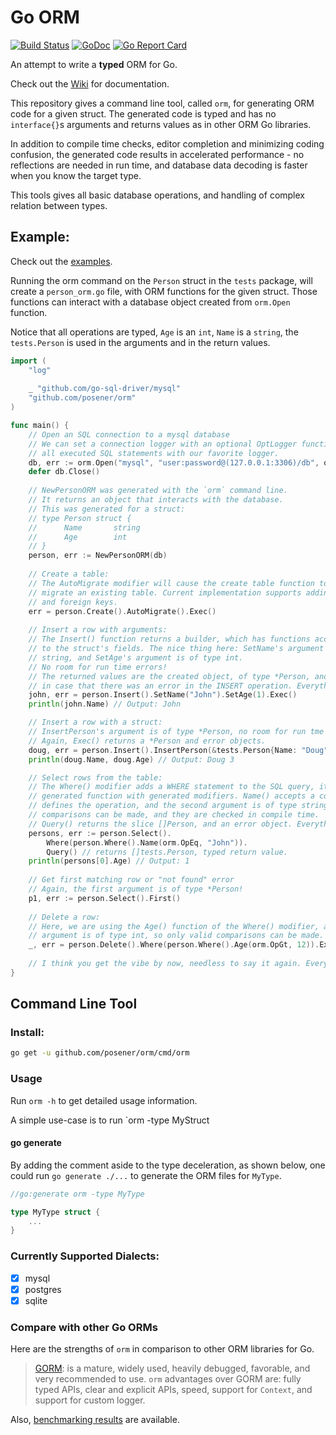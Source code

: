 # Go ORM

[![Build Status](https://travis-ci.org/posener/orm.svg?branch=master)](https://travis-ci.org/posener/orm)
[![GoDoc](https://godoc.org/github.com/posener/orm?status.svg)](http://godoc.org/github.com/posener/orm)
[![Go Report Card](https://goreportcard.com/badge/github.com/posener/orm)](https://goreportcard.com/report/github.com/posener/orm)

An attempt to write a **typed** ORM for Go.

Check out the [Wiki](https://github.com/posener/orm/wiki) for documentation.

This repository gives a command line tool, called `orm`, for generating
ORM code for a given struct. The generated code is typed and has no `interface{}`s arguments
and returns values as in other ORM Go libraries.

In addition to compile time checks, editor completion and minimizing coding confusion, the generated
code results in accelerated performance - no reflections are needed in run time, and database data
decoding is faster when you know the target type.

This tools gives all basic database operations, and  handling of complex relation between types.

## Example:

Check out the [examples](./examples).

Running the orm command on the `Person` struct in the `tests` package, 
will create a `person_orm.go` file, with ORM functions for the given struct.
Those functions can interact with a database object created from `orm.Open` function.

Notice that all operations are typed, `Age` is an `int`, `Name` is a `string`, the `tests.Person`
is used in the arguments and in the return values.

```go
import (
	"log"
	
	_ "github.com/go-sql-driver/mysql"
	"github.com/posener/orm"
)

func main() {
	// Open an SQL connection to a mysql database
	// We can set a connection logger with an optional OptLogger function which will log
	// all executed SQL statements with our favorite logger.
	db, err := orm.Open("mysql", "user:password@(127.0.0.1:3306)/db", orm.OptLogger(log.Printf))
	defer db.Close()
	
	// NewPersonORM was generated with the `orm` command line.
	// It returns an object that interacts with the database.
	// This was generated for a struct:
	// type Person struct {
	//      Name       string
	//      Age        int
	// }
	person, err := NewPersonORM(db)
	
	// Create a table:
	// The AutoMigrate modifier will cause the create table function to try and
	// migrate an existing table. Current implementation supports adding columns
	// and foreign keys.
	err = person.Create().AutoMigrate().Exec()
	
	// Insert a row with arguments:
	// The Insert() function returns a builder, which has functions according
	// to the struct's fields. The nice thing here: SetName's argument is of type
	// string, and SetAge's argument is of type int.
	// No room for run time errors!
	// The returned values are the created object, of type *Person, and an error,
	// in case that there was an error in the INSERT operation. Everything is typed!
	john, err = person.Insert().SetName("John").SetAge(1).Exec()
	println(john.Name) // Output: John

	// Insert a row with a struct:
	// InsertPerson's argument is of type *Person, no room for run tme errors!
	// Again, Exec() returns a *Person and error objects.
	doug, err = person.Insert().InsertPerson(&tests.Person{Name: "Doug", Age: 3}).Exec()
	println(doug.Name, doug.Age) // Output: Doug 3

	// Select rows from the table:
	// The Where() modifier adds a WHERE statement to the SQL query, it's input is a 
	// generated function with generated modifiers. Name() accepts a constant that 
	// defines the operation, and the second argument is of type string, so only valid
	// comparisons can be made, and they are checked in compile time.
	// Query() returns the slice []Person, and an error object. Everything is typed!
	persons, err := person.Select().
		Where(person.Where().Name(orm.OpEq, "John")).
		Query() // returns []tests.Person, typed return value.
	println(persons[0].Age) // Output: 1
	
	// Get first matching row or "not found" error
	// Again, the first argument is of type *Person!
	p1, err := person.Select().First()
	
	// Delete a row:
	// Here, we are using the Age() function of the Where() modifier, and it's second
	// argument is of type int, so only valid comparisons can be made.
	_, err = person.Delete().Where(person.Where().Age(orm.OpGt, 12)).Exec()
	
	// I think you get the vibe by now, needless to say it again. Everything is ...
}
```

## Command Line Tool

### Install:

```bash
go get -u github.com/posener/orm/cmd/orm
```

### Usage

Run `orm -h` to get detailed usage information.

A simple use-case is to run `orm -type MyStruct

#### go generate

By adding the comment aside to the type deceleration, as shown below, one could run `go generate ./...`
to generate the ORM files for `MyType`.

```go
//go:generate orm -type MyType

type MyType struct {
	...
}
```

### Currently Supported Dialects:

- [x] mysql
- [x] postgres
- [x] sqlite

### Compare with other Go ORMs 

Here are the strengths of `orm` in comparison to other ORM libraries for Go.

> [GORM](http://jinzhu.me/gorm/): is a mature, widely used, heavily debugged, favorable, 
  and very recommended to use. `orm` advantages over GORM are: fully typed APIs, clear and explicit APIs, speed,
  support for `Context`, and support for custom logger.

Also, [benchmarking results](./bench) are available.
